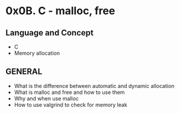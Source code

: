 # 0x0B. C - malloc, free

## Language and Concept
- C
- Memory allocation

## GENERAL
- What is the difference between automatic and dynamic allocation
- What is malloc and free and how to use them
- Why and when use malloc
- How to use valgrind to check for memory leak

